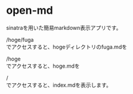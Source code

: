 # open-md
sinatraを用いた簡易markdown表示アプリです。

/hoge/fuga  
でアクセスすると、hogeディレクトリのfuga.mdを

/hoge  
でアクセスすると、hoge.mdを

/  
でアクセスすると、index.mdを表示します。
